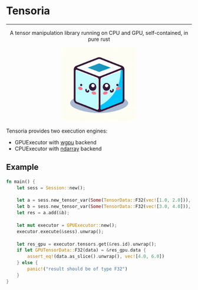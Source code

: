 <p align="center">
    <h1>Tensoria</h1>
</p>

---

<p align="center">
A tensor manipulation library running on CPU and GPU, self-contained, in pure rust
</p>

<p align="center">
    <img src="assets/img.png" width="200"/>
</p>

Tensoria provides two execution engines:

- GPUExecutor with [wgpu]() backend
- CPUExecutor with [ndarray]() backend

## Example

```rust
fn main() {
    let sess = Session::new();

    let a = sess.new_tensor_var(Some(TensorData::F32(vec![1.0, 2.0])), vec![2]).unwrap();
    let b = sess.new_tensor_var(Some(TensorData::F32(vec![3.0, 4.0])), vec![2]).unwrap();
    let res = a.add(&b);

    let mut executor = GPUExecutor::new();
    executor.execute(&sess).unwrap();

    let res_gpu = executor.tensors.get(&res.id).unwrap();
    if let GPUTensorData::F32(data) = &res_gpu.data {
        assert_eq!(data.as_slice().unwrap(), vec![4.0, 6.0])
    } else {
        panic!("result should be of type F32")
    }
}
```